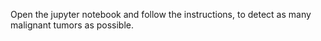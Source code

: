 Open the jupyter notebook and follow the instructions, to detect as many malignant tumors as possible.
